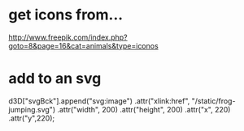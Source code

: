 # get icons from...
http://www.freepik.com/index.php?goto=8&page=16&cat=animals&type=iconos

# add to an svg
d3D["svgBck"].append("svg:image")
              .attr("xlink:href", "/static/frog-jumping.svg")
              .attr("width", 200)
              .attr("height", 200)
              .attr("x", 220)
              .attr("y",220);

